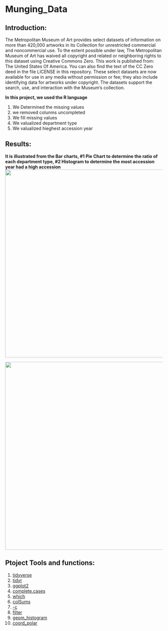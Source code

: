 # Munging_Data
## Introduction:
The Metropolitan Museum of Art provides select datasets of information on more than 420,000 artworks in its Collection for unrestricted commercial and noncommercial use. To the extent possible under law, The Metropolitan Museum of Art has waived all copyright and related or neighboring rights to this dataset using Creative Commons Zero. This work is published from: The United States Of America. You can also find the text of the CC Zero deed in the file LICENSE in this repository. These select datasets are now available for use in any media without permission or fee; they also include identifying data for artworks under copyright. The datasets support the search, use, and interaction with the Museum’s collection.

**In this project, we used the R language**
1. We Determined the missing values
2.  we removed colunms uncompleted
3. We fill missing values
4. We valualized department type
5. We valualized hieghest accession year


## Results:
**It is illustrated from the Bar charts, #1 Pie Chart to determine the ratio of each department type, #2 Histogram to determine the most accession year had a high accession**
[<img width="700" height="600" src="b1.jpg">](C:\Users\LENOVO\Documents\GitHub\Munging_Data\b1.png)

[<img width="700" height="600" src="b2.jpg">](Munging_Data\b2.png)


## Ptoject Tools and functions:
1. [tidyverse](https://www.rdocumentation.org/packages/tidyverse/versions/1.3.0)
2. [tidyr](https://www.rdocumentation.org/packages/tidyr/versions/0.8.3)
3. [ggplot2](https://www.rdocumentation.org/packages/ggplot2/versions/3.3.2)
3. [complete.cases](https://www.rdocumentation.org/packages/stats/versions/3.6.2/topics/complete.cases)
4. [which](https://www.rdocumentation.org/packages/base/versions/3.6.2/topics/which)
5. [colSums](https://www.rdocumentation.org/packages/base/versions/3.6.2/topics/colSums)
6. [-c](https://www.kaggle.com/questions-and-answers/69059)
7. [filter](https://www.rdocumentation.org/packages/dplyr/versions/0.7.8/topics/filter)
8. [geom_histogram](https://www.rdocumentation.org/packages/ggplot2/versions/0.9.1/topics/geom_histogram)
9. [coord_polar](https://www.rdocumentation.org/packages/ggplot2/versions/3.3.2/topics/coord_polar)
